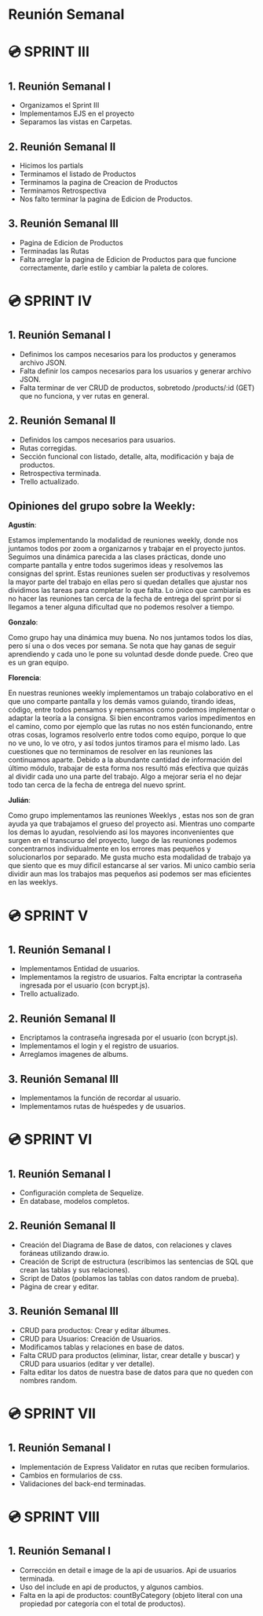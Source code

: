 # Reunión Semanal

# :cd: SPRINT III

## 1. Reunión Semanal I

* Organizamos el Sprint III
* Implementamos EJS en el proyecto
* Separamos las vistas en Carpetas. 


## 2. Reunión Semanal II

* Hicimos los partials
* Terminamos el listado de Productos
* Terminamos la pagina de Creacion de Productos
* Terminamos Retrospectiva
* Nos falto terminar la pagina de Edicion de Productos.

## 3. Reunión Semanal III
* Pagina de Edicion de Productos
* Terminadas las Rutas
* Falta arreglar la pagina de Edicion de Productos para que funcione correctamente, darle estilo y cambiar la paleta de colores. 


# :cd: SPRINT IV

## 1. Reunión Semanal I

* Definimos los campos necesarios para los productos y generamos archivo JSON.
* Falta definir los campos necesarios para los usuarios y generar archivo JSON. 
* Falta terminar de ver CRUD de productos, sobretodo /products/:id (GET) que no funciona, y ver rutas en general. 


## 2. Reunión Semanal II
* Definidos los campos necesarios para usuarios. 
* Rutas corregidas. 
* Sección funcional con listado, detalle, alta, modificación y baja de productos.
* Retrospectiva terminada. 
* Trello actualizado. 

## Opiniones del grupo sobre la Weekly:

 **Agustín**:
 
Estamos implementando la modalidad de reuniones weekly, donde nos juntamos todos por zoom a organizarnos y trabajar en el proyecto juntos. Seguimos una dinámica parecida a las clases prácticas, donde uno comparte pantalla y entre todos sugerimos ideas y resolvemos las consignas del sprint. Estas reuniones suelen ser productivas y resolvemos la mayor parte del trabajo en ellas pero si quedan detalles que ajustar nos dividimos las tareas para completar lo que falta. Lo único que cambiaría es no hacer las reuniones tan cerca de la fecha de entrega del sprint por si llegamos a tener alguna dificultad que no podemos resolver a tiempo.
 
 **Gonzalo**:
  
Como grupo hay una dinámica muy buena. No nos juntamos todos los días, pero sí una o dos veces por semana. Se nota que hay ganas de seguir aprendiendo y cada uno le pone su voluntad desde donde puede. Creo que es un gran equipo.

 **Florencia**:
 
En nuestras reuniones weekly implementamos un trabajo colaborativo en el que uno comparte pantalla y los demás vamos guiando, tirando ideas, código, entre todos pensamos y repensamos como podemos implementar o adaptar la teoría a la consigna. Si bien encontramos varios impedimentos en el camino, como por ejemplo que las rutas no nos estén funcionando, entre otras cosas, logramos resolverlo entre todos como equipo, porque lo que no ve uno, lo ve otro, y así todos juntos tiramos para el mismo lado. Las cuestiones que no terminamos de resolver en las reuniones las continuamos aparte. Debido a la abundante cantidad de información del último módulo, trabajar de esta forma nos resultó más efectiva que quizás al dividir cada uno una parte del trabajo. Algo a mejorar seria el no dejar todo tan cerca de la fecha de entrega del nuevo sprint. 
 
 **Julián**:
 
Como grupo implementamos las reuniones Weeklys , estas nos son de gran ayuda ya que trabajamos el grueso del proyecto asi.
Mientras uno comparte los demas lo ayudan, resolviendo asi los mayores inconvenientes que surgen en el transcurso del proyecto, luego de las reuniones podemos concentrarnos individualmente en los errores mas pequeños y solucionarlos por separado.
Me gusta mucho esta modalidad de trabajo ya que siento que es muy dificil estancarse al ser varios.
Mi unico cambio seria dividir aun mas los trabajos mas pequeños asi podemos ser mas eficientes en las weeklys.
  
# :cd: SPRINT V

## 1. Reunión Semanal I

* Implementamos Entidad de usuarios. 
* Implementamos la registro de usuarios. Falta encriptar la contraseña ingresada por el usuario (con bcrypt.js).
* Trello actualizado. 


## 2. Reunión Semanal II

* Encriptamos la contraseña ingresada por el usuario (con bcrypt.js).
* Implementamos el login y el registro de usuarios.
* Arreglamos imagenes de albums. 

## 3. Reunión Semanal III

* Implementamos la función de recordar al usuario.
* Implementamos rutas de huéspedes y de usuarios.

# :cd: SPRINT VI

## 1. Reunión Semanal I

* Configuración completa de Sequelize. 
* En database, modelos completos. 

## 2. Reunión Semanal II

* Creación del Diagrama de Base de datos, con relaciones y claves foráneas utilizando draw.io. 
* Creación de Script de estructura (escribimos las sentencias de SQL que crean las tablas y sus relaciones).
* Script de Datos (poblamos las tablas con datos random de prueba).
* Página de crear y editar.

## 3. Reunión Semanal III

* CRUD para productos: Crear y editar álbumes.
* CRUD para Usuarios: Creación de Usuarios. 
* Modificamos tablas y relaciones en base de datos.
* Falta CRUD para productos (eliminar, listar, crear detalle y buscar) y  CRUD para usuarios (editar y ver detalle). 
* Falta editar los datos de nuestra base de datos para que no queden con nombres random.


# :cd: SPRINT VII

## 1. Reunión Semanal I

* Implementación de Express Validator en rutas que reciben formularios.
* Cambios en formularios de css.
* Validaciones del back-end terminadas. 
 

# :cd: SPRINT VIII

## 1. Reunión Semanal I

* Corrección en detail e image de la api de usuarios. Api de usuarios terminada. 
* Uso del include en api de productos, y algunos cambios. 
* Falta en la api de productos: countByCategory (objeto literal con una propiedad por categoría con el total de productos).  

